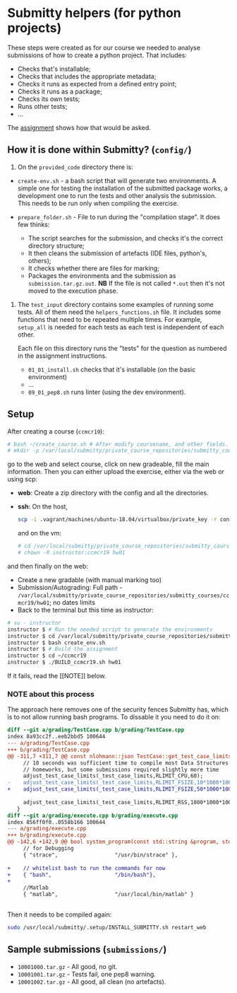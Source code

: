 # Submitty helpers (for python projects)

These steps were created as for our course we needed to
analyse submissions of how to create a python project.
That includes:
 - Checks that's installable;
 - Checks that includes the appropriate metadata;
 - Checks it runs as expected from a defined entry point;
 - Checks it runs as a package;
 - Checks its own tests;
 - Runs other tests;
 - ...

The [assignment](./assignment.md) shows how that would be asked.

## How it is done within Submitty? (`config/`)

1. On the `provided_code` directory there is:

  - `create-env.sh` - a bash script that will generate two environments. A
    simple one for testing the installation of the submitted package works, a
    development one to run the tests and other analysis the submission. This
    needs to be run only when compiling the exercise.

  - `prepare_folder.sh` - File to run during the "compilation stage". It does few thinks:
     - The script searches for the submission, and checks it's the correct directory structure;
     - It then cleans the submission of artefacts (IDE files, python's, others);
     - It checks whether there are files for marking;
     - Packages the environments and the submission as `submission.tar.gz.out`.
       **NB** If the file is not called `*.out` then it's not moved to the
       execution phase.

1. The `test_input` directory contains some examples of running some tests. All
   of them need the `helpers_functions.sh` file. It includes some functions that
   need to be repeated multiple times. For example, `setup_all` is needed for each
   tests as each test is independent of each other.

   Each file on this directory runs the "tests" for the question as numbered in
   the assignment instructions.
   - `01_01_install.sh` checks that it's installable (on the basic environment)
   - ...
   - `09_01_pep8.sh` runs linter (using the dev environment).

## Setup

After creating a course (`ccmcr19`):
```bash
# bash ~/create_course.sh # After modify coursename, and other fields.
# mkdir -p /var/local/submitty/private_course_repositories/submitty_courses/ccmcr19/hw01
```
go to the web and select course, click on new gradeable, fill the main information. Then you can either 
upload the exercise, either via the web or using scp:

- **web**: Create a zip directory with the config and all the directories.

- **ssh**: On the host,
  ```bash
  scp -i .vagrant/machines/ubuntu-18.04/virtualbox/private_key -r config/* root@192.168.56.111:/var/local/submitty/private_course_repositories/submitty_courses/ccmcr19/hw01
  ```
  and on the vm:
  ```bash
  # cd /var/local/submitty/private_course_repositories/submitty_courses/ccmcr19
  # chown -R instructor:ccmcr19 hw01
  ```

and then finally on the web:

- Create a new gradable (with manual marking too)
- Submission/Autograding: Full path - `/var/local/submitty/private_course_repositories/submitty_courses/ccmcr19/hw01`; no dates limits
- Back to the terminal but this time as instructor:
```bash
# su - instructor
instructor $ # Run the needed script to generate the environments
instructor $ cd /var/local/submitty/private_course_repositories/submitty_courses/ccmcr19/hw01/provided_code
instructor $ bash create_env.sh
instructor $ # Build the assignment
instructor $ cd ~/ccmcr19
instructor $ ./BUILD_ccmcr19.sh hw01
```
If it fails, read the [[NOTE]] below.



### NOTE about this process

The approach here removes one of the security fences Submitty has, which is to
not allow running bash programs. To dissable it you need to do it on:

```diff
diff --git a/grading/TestCase.cpp b/grading/TestCase.cpp
index 8a93cc2f..eeb2bbd5 100644
--- a/grading/TestCase.cpp
+++ b/grading/TestCase.cpp
@@ -311,7 +311,7 @@ const nlohmann::json TestCase::get_test_case_limits() const {
     // 10 seconds was sufficient time to compile most Data Structures
     // homeworks, but some submissions required slightly more time
     adjust_test_case_limits(_test_case_limits,RLIMIT_CPU,60);              // 60 seconds
-    adjust_test_case_limits(_test_case_limits,RLIMIT_FSIZE,10*1000*1000);  // 10 MB executable
+    adjust_test_case_limits(_test_case_limits,RLIMIT_FSIZE,50*1000*1000);  // 50 MB executable
 
     adjust_test_case_limits(_test_case_limits,RLIMIT_RSS,1000*1000*1000);  // 1 GB
   }
diff --git a/grading/execute.cpp b/grading/execute.cpp
index 856ff0f0..0558b166 100644
--- a/grading/execute.cpp
+++ b/grading/execute.cpp
@@ -142,6 +142,9 @@ bool system_program(const std::string &program, std::string &full_path_executabl
     // for Debugging
     { "strace",                  "/usr/bin/strace" },
     
+    // whitelist bash to run the commands for now
+    { "bash",                    "/bin/bash"},
+
     //Matlab
     { "matlab",                  "/usr/local/bin/matlab" }
 
```

Then it needs to be compiled again:
```bash
sudo /usr/local/submitty/.setup/INSTALL_SUBMITTY.sh restart_web
```
## Sample submissions (`submissions/`)

- `10001000.tar.gz` - All good, no git.
- `10001001.tar.gz` - Tests fail, one pep8 warning.
- `10001002.tar.gz` - All good, all clean (no artefacts).
